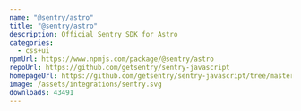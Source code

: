 ```yaml
---
name: "@sentry/astro"
title: "@sentry/astro"
description: Official Sentry SDK for Astro
categories:
  - css+ui
npmUrl: https://www.npmjs.com/package/@sentry/astro
repoUrl: https://github.com/getsentry/sentry-javascript
homepageUrl: https://github.com/getsentry/sentry-javascript/tree/master/packages/astro
image: /assets/integrations/sentry.svg
downloads: 43491
---
```

